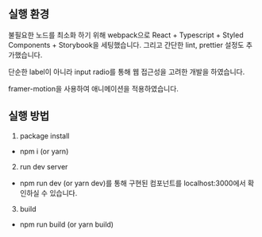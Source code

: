 ## 실행 환경

불필요한 노드를 최소화 하기 위해 webpack으로 React + Typescript + Styled Components + Storybook을 세팅했습니다. 그리고 간단한 lint, prettier 설정도 추가했습니다.

단순한 label이 아니라 input radio를 통해 웹 접근성을 고려한 개발을 하였습니다. 

framer-motion을 사용하여 애니메이션을 적용하였습니다. 

## 실행 방법

1. package install

- npm i (or yarn)

2. run dev server

- npm run dev (or yarn dev)를 통해 구현된 컴포넌트를 localhost:3000에서 확인하실 수 있습니다.

3. build

- npm run build (or yarn build)
